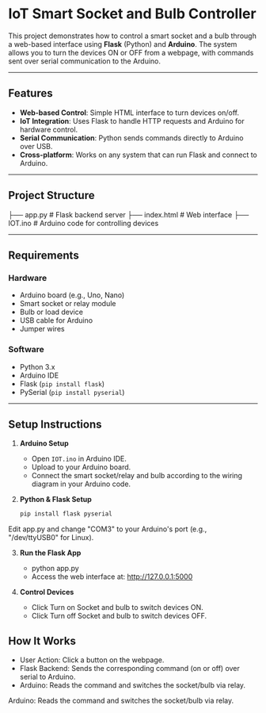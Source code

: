 # IoT Smart Socket and Bulb Controller

This project demonstrates how to control a smart socket and a bulb through a web-based interface using **Flask** (Python) and **Arduino**. The system allows you to turn the devices ON or OFF from a webpage, with commands sent over serial communication to the Arduino.

---

## Features
- **Web-based Control**: Simple HTML interface to turn devices on/off.
- **IoT Integration**: Uses Flask to handle HTTP requests and Arduino for hardware control.
- **Serial Communication**: Python sends commands directly to Arduino over USB.
- **Cross-platform**: Works on any system that can run Flask and connect to Arduino.

---

## Project Structure
├── app.py # Flask backend server
├── index.html # Web interface
├── IOT.ino # Arduino code for controlling devices

---

## Requirements
### Hardware
- Arduino board (e.g., Uno, Nano)
- Smart socket or relay module
- Bulb or load device
- USB cable for Arduino
- Jumper wires

### Software
- Python 3.x
- Arduino IDE
- Flask (`pip install flask`)
- PySerial (`pip install pyserial`)

---

## Setup Instructions

1. **Arduino Setup**
   - Open `IOT.ino` in Arduino IDE.
   - Upload to your Arduino board.
   - Connect the smart socket/relay and bulb according to the wiring diagram in your Arduino code.

2. **Python & Flask Setup**
   ```bash
   pip install flask pyserial
Edit app.py and change "COM3" to your Arduino's port (e.g., "/dev/ttyUSB0" for Linux).

3. **Run the Flask App**
   - python app.py
   - Access the web interface at: http://127.0.0.1:5000

4. **Control Devices**
   - Click Turn on Socket and bulb to switch devices ON.
   - Click Turn off Socket and bulb to switch devices OFF.

## How It Works
   - User Action: Click a button on the webpage.
   - Flask Backend: Sends the corresponding command (on or off) over serial to Arduino.
   - Arduino: Reads the command and switches the socket/bulb via relay.

Arduino: Reads the command and switches the socket/bulb via relay.
